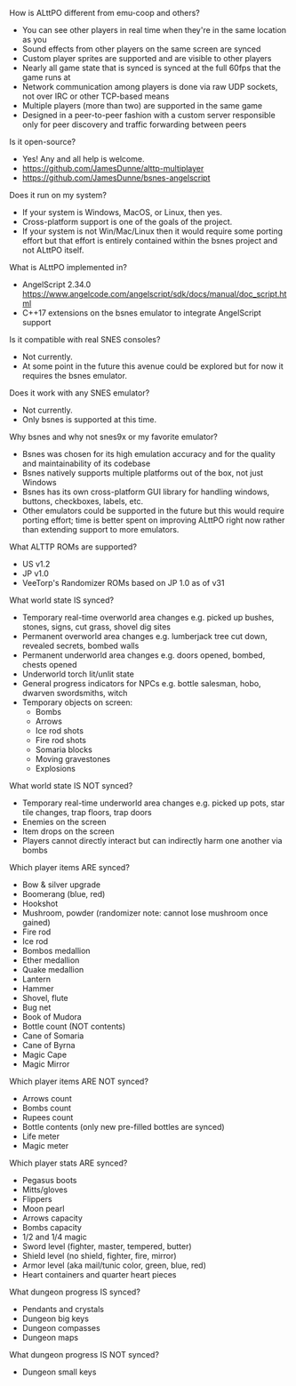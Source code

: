 How is ALttPO different from emu-coop and others?
* You can see other players in real time when they're in the same location as you
* Sound effects from other players on the same screen are synced
* Custom player sprites are supported and are visible to other players
* Nearly all game state that is synced is synced at the full 60fps that the game runs at
* Network communication among players is done via raw UDP sockets, not over IRC or other TCP-based means
* Multiple players (more than two) are supported in the same game
* Designed in a peer-to-peer fashion with a custom server responsible only for peer discovery and traffic forwarding between peers

Is it open-source?
* Yes! Any and all help is welcome.
* https://github.com/JamesDunne/alttp-multiplayer
* https://github.com/JamesDunne/bsnes-angelscript

Does it run on my system?
* If your system is Windows, MacOS, or Linux, then yes.
* Cross-platform support is one of the goals of the project.
* If your system is not Win/Mac/Linux then it would require some porting effort but that effort is entirely contained within the bsnes project and not ALttPO itself.

What is ALttPO implemented in?
* AngelScript 2.34.0 https://www.angelcode.com/angelscript/sdk/docs/manual/doc_script.html
* C++17 extensions on the bsnes emulator to integrate AngelScript support

Is it compatible with real SNES consoles?
* Not currently.
* At some point in the future this avenue could be explored but for now it requires the bsnes emulator.

Does it work with any SNES emulator?
* Not currently.
* Only bsnes is supported at this time.

Why bsnes and why not snes9x or my favorite emulator?
* Bsnes was chosen for its high emulation accuracy and for the quality and maintainability of its codebase
* Bsnes natively supports multiple platforms out of the box, not just Windows
* Bsnes has its own cross-platform GUI library for handling windows, buttons, checkboxes, labels, etc.
* Other emulators could be supported in the future but this would require porting effort; time is better spent on improving ALttPO right now rather than extending support to more emulators.

What ALTTP ROMs are supported?
* US v1.2
* JP v1.0
* VeeTorp's Randomizer ROMs based on JP 1.0 as of v31

What world state IS synced?
* Temporary real-time overworld area changes e.g. picked up bushes, stones, signs, cut grass, shovel dig sites
* Permanent overworld area changes e.g. lumberjack tree cut down, revealed secrets, bombed walls
* Permanent underworld area changes e.g. doors opened, bombed, chests opened
* Underworld torch lit/unlit state
* General progress indicators for NPCs e.g. bottle salesman, hobo, dwarven swordsmiths, witch
* Temporary objects on screen:
  * Bombs
  * Arrows
  * Ice rod shots
  * Fire rod shots
  * Somaria blocks
  * Moving gravestones
  * Explosions

What world state IS NOT synced?
* Temporary real-time underworld area changes e.g. picked up pots, star tile changes, trap floors, trap doors
* Enemies on the screen
* Item drops on the screen
* Players cannot directly interact but can indirectly harm one another via bombs

Which player items ARE synced?
* Bow & silver upgrade
* Boomerang (blue, red)
* Hookshot
* Mushroom, powder (randomizer note: cannot lose mushroom once gained)
* Fire rod
* Ice rod
* Bombos medallion
* Ether medallion
* Quake medallion
* Lantern
* Hammer
* Shovel, flute
* Bug net
* Book of Mudora
* Bottle count (NOT contents)
* Cane of Somaria
* Cane of Byrna
* Magic Cape
* Magic Mirror

Which player items ARE NOT synced?
* Arrows count
* Bombs count
* Rupees count
* Bottle contents (only new pre-filled bottles are synced)
* Life meter
* Magic meter

Which player stats ARE synced?
* Pegasus boots
* Mitts/gloves
* Flippers
* Moon pearl
* Arrows capacity
* Bombs capacity
* 1/2 and 1/4 magic
* Sword level (fighter, master, tempered, butter)
* Shield level (no shield, fighter, fire, mirror)
* Armor level (aka mail/tunic color, green, blue, red)
* Heart containers and quarter heart pieces

What dungeon progress IS synced?
* Pendants and crystals
* Dungeon big keys
* Dungeon compasses
* Dungeon maps

What dungeon progress IS NOT synced?
* Dungeon small keys
